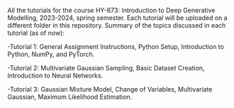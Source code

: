 All the tutorials for the course HY-673: Introduction to Deep Generative Modelling, 2023-2024, spring semester. Each tutorial will be uploaded on a different folder in this repository. Summary of the topics discussed in each tutorial (as of now):

-Tutorial 1: General Assignment Instructions, Python Setup, Introduction to Python, NumPy, and PyTorch.

-Tutorial 2: Multivariate Gaussian Sampling, Basic Dataset Creation, Introduction to Neural Networks.

-Tutorial 3: Gaussian Mixture Model, Change of Variables, Multivariate Gaussian, Maximum Likelihood Estimation.
